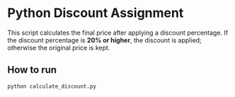 # Python Discount Assignment

This script calculates the final price after applying a discount percentage.
If the discount percentage is **20% or higher**, the discount is applied; otherwise the original price is kept.

## How to run

```bash
python calculate_discount.py
